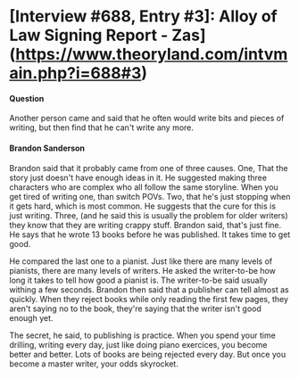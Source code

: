 # [Interview #688, Entry #3]: Alloy of Law Signing Report - Zas](https://www.theoryland.com/intvmain.php?i=688#3)

#### Question

Another person came and said that he often would write bits and pieces of writing, but then find that he can't write any more.

#### Brandon Sanderson

Brandon said that it probably came from one of three causes. One, That the story just doesn't have enough ideas in it. He suggested making three characters who are complex who all follow the same storyline. When you get tired of writing one, than switch POVs. Two, that he's just stopping when it gets hard, which is most common. He suggests that the cure for this is just writing. Three, (and he said this is usually the problem for older writers) they know that they are writing crappy stuff. Brandon said, that's just fine. He says that he wrote 13 books before he was published. It takes time to get good.

He compared the last one to a pianist. Just like there are many levels of pianists, there are many levels of writers. He asked the writer-to-be how long it takes to tell how good a pianist is. The writer-to-be said usually withing a few seconds. Brandon then said that a publisher can tell almost as quickly. When they reject books while only reading the first few pages, they aren't saying no to the book, they're saying that the writer isn't good enough yet.

The secret, he said, to publishing is practice. When you spend your time drilling, writing every day, just like doing piano exercices, you become better and better. Lots of books are being rejected every day. But once you become a master writer, your odds skyrocket.

